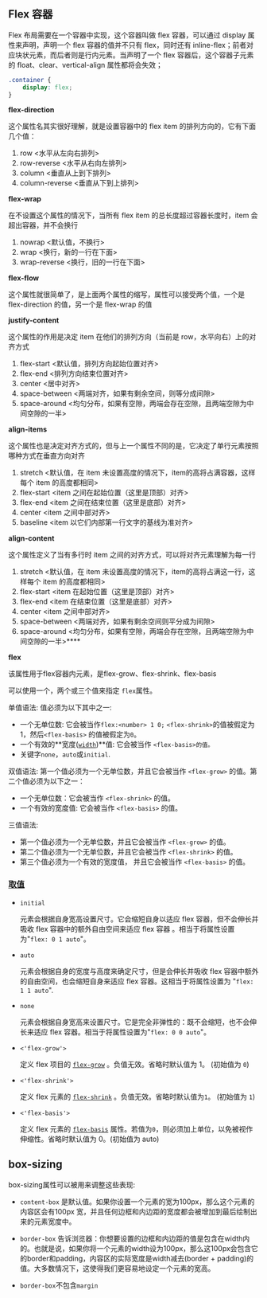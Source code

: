 ## Flex 容器

Flex 布局需要在一个容器中实现，这个容器叫做 flex 容器，可以通过 display 属性来声明，声明一个 flex 容器的值并不只有 flex，同时还有 inline-flex；前者对应块状元素，而后者则是行内元素。当声明了一个 flex 容器后，这个容器子元素的 float、clear、vertical-align 属性都将会失效；

```css
.container {
    display: flex;
}
```

**flex-direction**

这个属性名其实很好理解，就是设置容器中的 flex item 的排列方向的，它有下面几个值：

1. row <水平从左向右排列>
2. row-reverse <水平从右向左排列>
3. column <垂直从上到下排列>
4. column-reverse <垂直从下到上排列>

**flex-wrap**

在不设置这个属性的情况下，当所有 flex item 的总长度超过容器长度时，item 会超出容器，并不会换行

1. nowrap <默认值，不换行>
2. wrap <换行，新的一行在下面>
3. wrap-reverse <换行，旧的一行在下面>

**flex-flow**

这个属性就很简单了，是上面两个属性的缩写，属性可以接受两个值，一个是 flex-direction 的值，另一个是 flex-wrap 的值

**justify-content**

这个属性的作用是决定 item 在他们的排列方向（当前是 row，水平向右）上的对齐方式

1. flex-start <默认值，排列方向起始位置对齐>
2. flex-end <排列方向结束位置对齐>
3. center <居中对齐>
4. space-between <两端对齐，如果有剩余空间，则等分成间隙>
5. space-around <均匀分布，如果有空隙，两端会存在空隙，且两端空隙为中间空隙的一半>

**align-items**

这个属性也是决定对齐方式的，但与上一个属性不同的是，它决定了单行元素按照哪种方式在垂直方向对齐

1. stretch <默认值，在 item 未设置高度的情况下，item的高将占满容器，这样每个 item 的高度都相同>
2. flex-start <item 之间在起始位置（这里是顶部）对齐>
3. flex-end <item 之间在结束位置（这里是底部）对齐>
4. center <item 之间中部对齐>
5. baseline <item 以它们内部第一行文字的基线为准对齐>

**align-content**

这个属性定义了当有多行时 item 之间的对齐方式，可以将对齐元素理解为每一行

1. stretch <默认值，在 item 未设置高度的情况下，item的高将占满这一行，这样每个 item 的高度都相同>
2. flex-start <item 在起始位置（这里是顶部）对齐>
3. flex-end <item 在结束位置（这里是底部）对齐>
4. center <item 之间中部对齐>
5. space-between <两端对齐，如果有剩余空间则平分成为间隙>
6. space-around <均匀分布，如果有空隙，两端会存在空隙，且两端空隙为中间空隙的一半>****

**flex**

该属性用于flex容器内元素，是flex-grow、flex-shrink、flex-basis

可以使用一个，两个或三个值来指定 `flex`属性。

单值语法: 值必须为以下其中之一:

- 一个无单位数: 它会被当作`flex:<number> 1 0;` `<flex-shrink>`的值被假定为1，然后`<flex-basis>` 的值被假定为`0`。
- 一个有效的**宽度([`width`](https://developer.mozilla.org/zh-CN/docs/Web/CSS/width))**值: 它会被当作 `<flex-basis>的值。`
- 关键字`none`，`auto`或`initial`.

双值语法: 第一个值必须为一个无单位数，并且它会被当作 `<flex-grow>` 的值。第二个值必须为以下之一：

- 一个无单位数：它会被当作 `<flex-shrink>` 的值。
- 一个有效的宽度值: 它会被当作 `<flex-basis>` 的值。

三值语法:

- 第一个值必须为一个无单位数，并且它会被当作 `<flex-grow>` 的值。
- 第二个值必须为一个无单位数，并且它会被当作 `<flex-shrink>` 的值。
- 第三个值必须为一个有效的宽度值， 并且它会被当作 `<flex-basis>` 的值。

### [取值](https://developer.mozilla.org/zh-CN/docs/Web/CSS/flex#values)

- `initial`

  元素会根据自身宽高设置尺寸。它会缩短自身以适应 flex 容器，但不会伸长并吸收 flex 容器中的额外自由空间来适应 flex 容器 。相当于将属性设置为"`flex: 0 1 auto`"。

- `auto`

  元素会根据自身的宽度与高度来确定尺寸，但是会伸长并吸收 flex 容器中额外的自由空间，也会缩短自身来适应 flex 容器。这相当于将属性设置为 "`flex: 1 1 auto`".

- `none`

  元素会根据自身宽高来设置尺寸。它是完全非弹性的：既不会缩短，也不会伸长来适应 flex 容器。相当于将属性设置为"`flex: 0 0 auto`"。

- `<'flex-grow'>`

  定义 flex 项目的 [`flex-grow`](https://developer.mozilla.org/zh-CN/docs/Web/CSS/flex-grow) 。负值无效。省略时默认值为 1。 (初始值为 `0`)

- `<'flex-shrink'>`

  定义 flex 元素的 [`flex-shrink`](https://developer.mozilla.org/zh-CN/docs/Web/CSS/flex-shrink) 。负值无效。省略时默认值为`1`。 (初始值为 `1`)

- `<'flex-basis'>`

  定义 flex 元素的 [`flex-basis`](https://developer.mozilla.org/zh-CN/docs/Web/CSS/flex-basis) 属性。若值为`0`，则必须加上单位，以免被视作伸缩性。省略时默认值为 0。(初始值为 auto)



## box-sizing 

box-sizing属性可以被用来调整这些表现:

- `content-box` 是默认值。如果你设置一个元素的宽为100px，那么这个元素的内容区会有100px 宽，并且任何边框和内边距的宽度都会被增加到最后绘制出来的元素宽度中。

- `border-box` 告诉浏览器：你想要设置的边框和内边距的值是包含在width内的。也就是说，如果你将一个元素的width设为100px，那么这100px会包含它的border和padding，内容区的实际宽度是width减去(border + padding)的值。大多数情况下，这使得我们更容易地设定一个元素的宽高。

- `border-box`不包含`margin`

